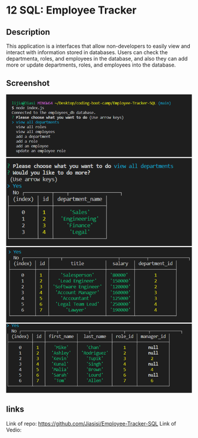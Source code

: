# 12 SQL: Employee Tracker

## Description
 This application is a interfaces that allow non-developers to easily view and interact with information stored in databases. Users can check the departmenta, roles, and employees in the database, and also they can add more or update departments, roles, and employees into the database. 

 ## Screenshot
 ![](./Assets/1.png)
 ![](./Assets/2.png)
 ![](./Assets/3.png)
 ![](./Assets/4.png)


## links
Link of repo: https://github.com/Jiasisi/Employee-Tracker-SQL
Link of Vedio: 
